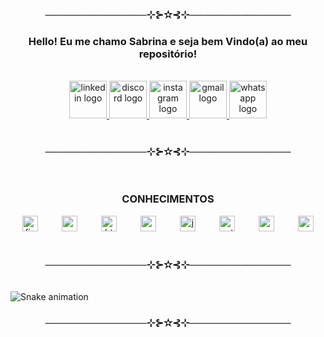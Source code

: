 <br clear="both">

<h3 align="center">──────────────⊹⊱✫⊰⊹──────────────</h3>

<h3 align="center">Hello! Eu me chamo Sabrina e seja bem Vindo(a) ao meu repositório!</h3>

<br clear="both">

<div align="center">
  <a href="https://www.linkedin.com/in/sabrina-lopes-silva/" target="_blank">
    <img src="https://raw.githubusercontent.com/maurodesouza/profile-readme-generator/master/src/assets/icons/social/linkedin/default.svg" width="60" alt="linkedin logo" />
  </a>
  <a href="https://discordapp.com/users/588916905486843905" target="_blank">
    <img src="https://raw.githubusercontent.com/maurodesouza/profile-readme-generator/master/src/assets/icons/social/discord/default.svg" width="60" alt="discord logo" />
  </a>
  <a href="https://www.instagram.com/is_saaby/" target="_blank">
    <img src="https://raw.githubusercontent.com/maurodesouza/profile-readme-generator/master/src/assets/icons/social/instagram/default.svg" width="60" alt="instagram logo" />
  </a>
  <a href="https://img.shields.io/badge/Email-lslva.sabrina@gmail.com-red" target="_blank">
    <img src="https://raw.githubusercontent.com/maurodesouza/profile-readme-generator/master/src/assets/icons/social/gmail/default.svg" width="60" alt="gmail logo" />
  </a>
  <a href="https://wa.me/5511910846864" target="_blank">
    <img src="https://raw.githubusercontent.com/maurodesouza/profile-readme-generator/master/src/assets/icons/social/whatsapp/default.svg" width="60" alt="whatsapp logo" />
  </a>
</div>

<br clear="both">

<h3 align="center">──────────────⊹⊱✫⊰⊹──────────────</h3>

<br clear="both">

<h3 align="center">CONHECIMENTOS</h3>

<div align="center">
  <img src="https://cdn.jsdelivr.net/gh/devicons/devicon/icons/figma/figma-original.svg" height="25" alt="figma logo" />
  <img width="30" />
  <img src="https://cdn.jsdelivr.net/gh/devicons/devicon/icons/canva/canva-original.svg" height="25" alt="canva logo" />
  <img width="30" />
  <img src="https://cdn.jsdelivr.net/gh/devicons/devicon/icons/html5/html5-original.svg" height="25" alt="html5 logo" />
  <img width="30" />
  <img src="https://cdn.jsdelivr.net/gh/devicons/devicon/icons/css3/css3-original.svg" height="25" alt="css3 logo" />
  <img width="30" />
  <img src="https://cdn.jsdelivr.net/gh/devicons/devicon/icons/javascript/javascript-original.svg" height="25" alt="javascript logo" />
  <img width="30" />
  <img src="https://cdn.jsdelivr.net/gh/devicons/devicon/icons/python/python-original.svg" height="25" alt="python logo" />
  <img width="30" />
  <img src="https://cdn.jsdelivr.net/gh/devicons/devicon/icons/vscode/vscode-original.svg" height="25" alt="vscode logo" />
  <img width="30" />
  <img src="https://skillicons.dev/icons?i=mysql" height="25" alt="mysql logo" />
</div>

<br clear="both">

<h3 align="center">──────────────⊹⊱✫⊰⊹──────────────</h3>

<br clear="both">

<img src="https://raw.githubusercontent.com/pgasaabyy/pgasaabyy/output/snake.svg" alt="Snake animation" />

<br clear="both">

<h3 align="center">──────────────⊹⊱✫⊰⊹──────────────</h3>

